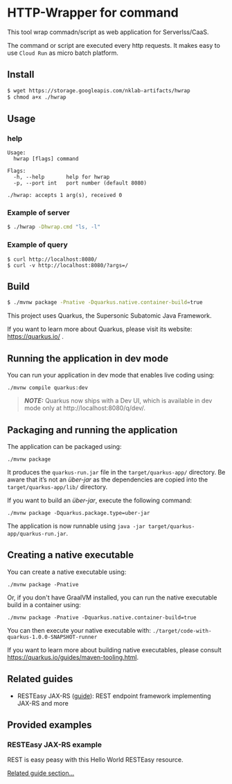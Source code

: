 HTTP-Wrapper for command
=========

This tool wrap commadn/script as web application for Serverlss/CaaS.

The command or script are executed every http requests. It makes easy to use `Cloud Run` as micro batch platform.

Install
-------

```bash
$ wget https://storage.googleapis.com/nklab-artifacts/hwrap
$ chmod a+x ./hwrap
```

Usage
----

### help

```
Usage:
  hwrap [flags] command

Flags:
  -h, --help       help for hwrap
  -p, --port int   port number (default 8080)

./hwrap: accepts 1 arg(s), received 0
```

### Example of server

```bash
$ ./hwrap -Dhwrap.cmd "ls, -l"
```

### Example of query

```
$ curl http://localhost:8080/
$ curl -v http://localhost:8080/?args=/
```

Build
-------

```bash
$ ./mvnw package -Pnative -Dquarkus.native.container-build=true
```


This project uses Quarkus, the Supersonic Subatomic Java Framework.

If you want to learn more about Quarkus, please visit its website: https://quarkus.io/ .

## Running the application in dev mode

You can run your application in dev mode that enables live coding using:
```shell script
./mvnw compile quarkus:dev
```

> **_NOTE:_**  Quarkus now ships with a Dev UI, which is available in dev mode only at http://localhost:8080/q/dev/.

## Packaging and running the application

The application can be packaged using:
```shell script
./mvnw package
```
It produces the `quarkus-run.jar` file in the `target/quarkus-app/` directory.
Be aware that it’s not an _über-jar_ as the dependencies are copied into the `target/quarkus-app/lib/` directory.

If you want to build an _über-jar_, execute the following command:
```shell script
./mvnw package -Dquarkus.package.type=uber-jar
```

The application is now runnable using `java -jar target/quarkus-app/quarkus-run.jar`.

## Creating a native executable

You can create a native executable using: 
```shell script
./mvnw package -Pnative
```

Or, if you don't have GraalVM installed, you can run the native executable build in a container using: 
```shell script
./mvnw package -Pnative -Dquarkus.native.container-build=true
```

You can then execute your native executable with: `./target/code-with-quarkus-1.0.0-SNAPSHOT-runner`

If you want to learn more about building native executables, please consult https://quarkus.io/guides/maven-tooling.html.

## Related guides

- RESTEasy JAX-RS ([guide](https://quarkus.io/guides/rest-json)): REST endpoint framework implementing JAX-RS and more

## Provided examples

### RESTEasy JAX-RS example

REST is easy peasy with this Hello World RESTEasy resource.

[Related guide section...](https://quarkus.io/guides/getting-started#the-jax-rs-resources)
